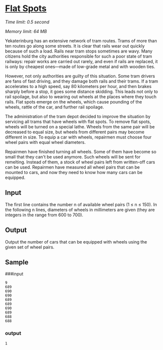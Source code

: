 # [Flat Spots](http://acm.timus.ru/problem.aspx?space=1&num=1617)

_Time limit: 0.5 second_

_Memory limit: 64 MB_

Yekaterinburg has an extensive network of tram routes. Trams of more than ten routes go along some streets. It is clear that rails wear out quickly because of such a load. Rails near tram stops sometimes are wavy. Many citizens hold the city authorities responsible for such a poor state of tram railways: repair works are carried out rarely, and even if rails are replaced, it is only by cheapest ones—made of low-grade metal and with wooden ties.

However, not only authorities are guilty of this situation. Some tram drivers are fans of fast driving, and they damage both rails and their trams. If a tram accelerates to a high speed, say 80 kilometers per hour, and then brakes sharply before a stop, it goes some distance skidding. This leads not only to rail spoilage, but also to wearing out wheels at the places where they touch rails. Flat spots emerge on the wheels, which cause pounding of the wheels, rattle of the car, and further rail spoilage.

The administration of the tram depot decided to improve the situation by servicing all trams that have wheels with flat spots. To remove flat spots, wheels will be turned on a special lathe. Wheels from the same pair will be decreased to equal size, but wheels from different pairs may become different in size. To equip a car with wheels, repairmen must choose four wheel pairs with equal wheel diameters.

Repairmen have finished turning all wheels. Some of them have become so small that they can't be used anymore. Such wheels will be sent for remelting. Instead of them, a stock of wheel pairs left from written-off cars can be used. Repairmen have measured all wheel pairs that can be mounted to cars, and now they need to know how many cars can be equipped.

## Input

The first line contains the number n of available wheel pairs (1 ≤ n ≤ 150). In the following n lines, diameters of wheels in millimeters are given (they are integers in the range from 600 to 700).

## Output

Output the number of cars that can be equipped with wheels using the given set of wheel pairs.

## Sample

###input
```
9
689
690
690
689
689
690
689
688
688
```

### output
```
1
```
